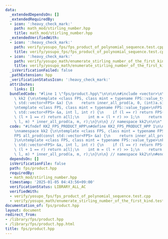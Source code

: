 ```yaml
---
data:
  _extendedDependsOn: []
  _extendedRequiredBy:
  - icon: ':heavy_check_mark:'
    path: math_mod/stirling_number.hpp
    title: math_mod/stirling_number.hpp
  _extendedVerifiedWith:
  - icon: ':heavy_check_mark:'
    path: verify/yosupo_fps/fps_product_of_polynomial_sequence.test.cpp
    title: verify/yosupo_fps/fps_product_of_polynomial_sequence.test.cpp
  - icon: ':heavy_check_mark:'
    path: verify/yosupo_math/enumerate_stirling_number_of_the_first_kind.test.cpp
    title: verify/yosupo_math/enumerate_stirling_number_of_the_first_kind.test.cpp
  _isVerificationFailed: false
  _pathExtension: hpp
  _verificationStatusIcon: ':heavy_check_mark:'
  attributes:
    links: []
  bundledCode: "#line 1 \"fps/product.hpp\"\n\n\n\n#include <vector>\n\nnamespace\
    \ kk2 {\n\ntemplate <class FPS, class mint = typename FPS::value_type>\nFPS all_prod(const\
    \ std::vector<FPS> &a) {\n    return inner_all_prod(a, 0, (int)a.size());\n}\n\
    \ntemplate <class FPS, class mint = typename FPS::value_type>\nFPS inner_all_prod(const\
    \ std::vector<FPS> &a, int l, int r) {\n    if (l == r) return FPS{1};\n    if\
    \ (l + 1 == r) return a[l];\n    int m = (l + r) >> 1;\n    return inner_all_prod(a,\
    \ l, m) * inner_all_prod(a, m, r);\n}\n\n} // namespace kk2\n\n\n"
  code: "#ifndef KK2_FPS_PRODUCT_HPP\n#define KK2_FPS_PRODUCT_HPP 1\n\n#include <vector>\n\
    \nnamespace kk2 {\n\ntemplate <class FPS, class mint = typename FPS::value_type>\n\
    FPS all_prod(const std::vector<FPS> &a) {\n    return inner_all_prod(a, 0, (int)a.size());\n\
    }\n\ntemplate <class FPS, class mint = typename FPS::value_type>\nFPS inner_all_prod(const\
    \ std::vector<FPS> &a, int l, int r) {\n    if (l == r) return FPS{1};\n    if\
    \ (l + 1 == r) return a[l];\n    int m = (l + r) >> 1;\n    return inner_all_prod(a,\
    \ l, m) * inner_all_prod(a, m, r);\n}\n\n} // namespace kk2\n\n#endif // KK2_FPS_PRODUCT_HPP\n"
  dependsOn: []
  isVerificationFile: false
  path: fps/product.hpp
  requiredBy:
  - math_mod/stirling_number.hpp
  timestamp: '2025-01-05 04:43:56+09:00'
  verificationStatus: LIBRARY_ALL_AC
  verifiedWith:
  - verify/yosupo_fps/fps_product_of_polynomial_sequence.test.cpp
  - verify/yosupo_math/enumerate_stirling_number_of_the_first_kind.test.cpp
documentation_of: fps/product.hpp
layout: document
redirect_from:
- /library/fps/product.hpp
- /library/fps/product.hpp.html
title: fps/product.hpp
---
```

